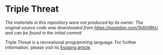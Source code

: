 # Triple Threat

*The materials in this repository were not produced by its owner. The original source code was downloaded from https://pastebin.com/1hAtVRhU and can be found in the initial commit.*

Triple Threat is a recreational programming language. For further information, please visit its [Esolang article].

[Esolang article]: https://esolangs.org/wiki/Triple_Threat